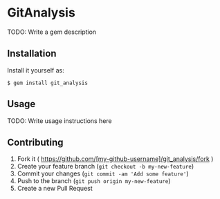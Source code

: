 # GitAnalysis

TODO: Write a gem description

## Installation

Install it yourself as:

    $ gem install git_analysis

## Usage

TODO: Write usage instructions here

## Contributing

1. Fork it ( https://github.com/[my-github-username]/git_analysis/fork )
2. Create your feature branch (`git checkout -b my-new-feature`)
3. Commit your changes (`git commit -am 'Add some feature'`)
4. Push to the branch (`git push origin my-new-feature`)
5. Create a new Pull Request
